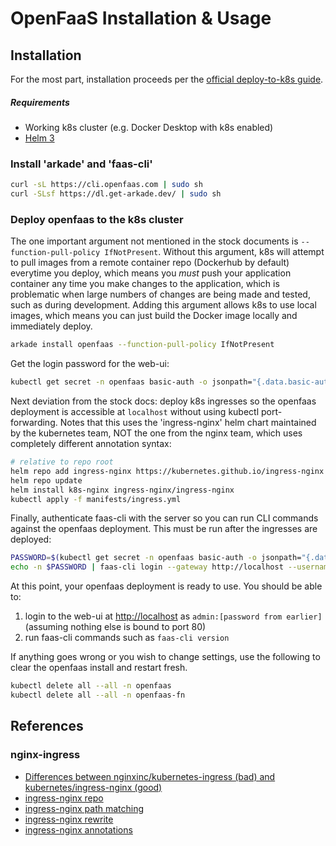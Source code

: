 # OpenFaaS Installation & Usage

## Installation

For the most part, installation proceeds per the [official deploy-to-k8s guide](https://docs.openfaas.com/deployment/kubernetes/).

##### Requirements

- Working k8s cluster (e.g. Docker Desktop with k8s enabled)
- [Helm 3](https://helm.sh/docs/intro/install/)

### Install 'arkade' and 'faas-cli'

```bash
curl -sL https://cli.openfaas.com | sudo sh
curl -SLsf https://dl.get-arkade.dev/ | sudo sh
```

### Deploy openfaas to the k8s cluster

The one important argument not mentioned in the stock documents is `--function-pull-policy IfNotPresent`. Without this argument, k8s will attempt to pull images from a remote container repo (Dockerhub by default) everytime you deploy, which means you *must* push your application container any time you make changes to the application, which is problematic when large numbers of changes are being made and tested, such as during development. Adding this argument allows k8s to use local images, which means you can just build the Docker image locally and immediately deploy.

```bash
arkade install openfaas --function-pull-policy IfNotPresent
```

Get the login password for the web-ui:

```bash
kubectl get secret -n openfaas basic-auth -o jsonpath="{.data.basic-auth-password}" | base64 --decode;
```

Next deviation from the stock docs: deploy k8s ingresses so the openfaas deployment is accessible at `localhost` without using kubectl port-forwarding. Notes that this uses the 'ingress-nginx' helm chart maintained by the kubernetes team, NOT the one from the nginx team, which uses completely different annotation syntax:

```bash
# relative to repo root
helm repo add ingress-nginx https://kubernetes.github.io/ingress-nginx
helm repo update
helm install k8s-nginx ingress-nginx/ingress-nginx
kubectl apply -f manifests/ingress.yml
```

Finally, authenticate faas-cli with the server so you can run CLI commands against the openfaas deployment. This must be run after the ingresses are deployed:

```bash
PASSWORD=$(kubectl get secret -n openfaas basic-auth -o jsonpath="{.data.basic-auth-password}" | base64 --decode; echo)
echo -n $PASSWORD | faas-cli login --gateway http://localhost --username admin --password-stdin
```

At this point, your openfaas deployment is ready to use. You should be able to:

1. login to the web-ui at [http://localhost](http://localhost) as `admin:[password from earlier]` (assuming nothing else is bound to port 80)
2. run faas-cli commands such as `faas-cli version`

If anything goes wrong or you wish to change settings, use the following to clear the openfaas install and restart fresh.

```bash
kubectl delete all --all -n openfaas
kubectl delete all --all -n openfaas-fn
```

## References

### nginx-ingress

- [Differences between nginxinc/kubernetes-ingress (bad) and kubernetes/ingress-nginx (good)](https://github.com/nginxinc/kubernetes-ingress/blob/master/docs/nginx-ingress-controllers.md)
- [ingress-nginx repo](https://github.com/kubernetes/ingress-nginx/)
- [ingress-nginx path matching](https://kubernetes.github.io/ingress-nginx/user-guide/ingress-path-matching/)
- [ingress-nginx rewrite](https://kubernetes.github.io/ingress-nginx/examples/rewrite/)
- [ingress-nginx annotations](https://kubernetes.github.io/ingress-nginx/user-guide/nginx-configuration/annotations/)